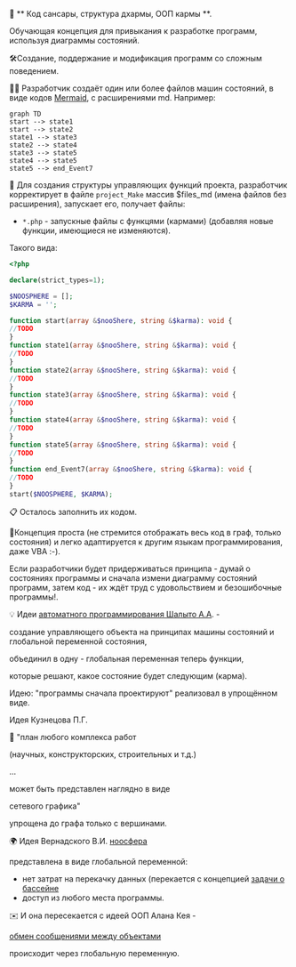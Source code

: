 🧬 ** Код сансары, структура дхармы, ООП кармы **.

Обучающая концепция для привыкания к разработке программ, используя диаграммы состояний.

🛠️Создание, поддержание и модификация программ со сложным поведением.

👨‍💻 Разработчик создаёт один или более файлов машин состояний,
в виде кодов [Mermaid](https://mermaid.js.org/intro/n00b-gettingStarted.html), с расширениями md.
Например:

```mermaid
graph TD
start --> state1
start --> state2
state1 --> state3
state2 --> state4
state3 --> state5
state4 --> state5
state5 --> end_Event7
```

📝 Для создания структуры управляющих функций проекта,
разработчик корректирует в файле `project_Make` массив $files_md (имена файлов без расширения),
запускает его, получает файлы:

- `*.php` - запускные файлы c функцями (кармами)  (добавляя новые функции, имеющиеся не изменяются).

Такого вида:

```php
<?php

declare(strict_types=1);

$NOOSPHERE = [];
$KARMA = '';

function start(array &$nooShere, string &$karma): void {
//TODO
}
function state1(array &$nooShere, string &$karma): void {
//TODO
}
function state2(array &$nooShere, string &$karma): void {
//TODO
}
function state3(array &$nooShere, string &$karma): void {
//TODO
}
function state4(array &$nooShere, string &$karma): void {
//TODO
}
function state5(array &$nooShere, string &$karma): void {
//TODO
}
function end_Event7(array &$nooShere, string &$karma): void {
//TODO
}
start($NOOSPHERE, $KARMA);
```

📋 Осталось заполнить их кодом.

🧩Концепция проста (не стремится отображать весь код в граф, только состояния) и легко адаптируется к другим языкам программирования, даже VBA :-).

Если разработчики будет придерживаться принципа - думай о состояниях программы и сначала измени диаграмму состояний программ, затем код - их ждёт труд с удовольствием и безошибочные программы!.

💡 Идеи [автоматного программирования Шалыто А.А](https://is.ifmo.ru/). - 

создание управляющего объекта на принципах машины состояний и глобальной переменной состояния,

объединил в одну - глобальная переменная теперь функции, 

которые решают, какое состояние будет следующим (карма).

Идею: "программы сначала проектируют" реализовал в упрощённом виде.


Идея Кузнецова П.Г. 

📅 "план любого комплекса работ 

(научных, конструкторских, строительных и т.д.)

...

может быть представлен наглядно в виде 

сетевого графика"

упрощена до графа только с вершинами.


🌍 Идея Вернадского В.И. [ноосфера](https://ru.wikipedia.org/wiki/%D0%9D%D0%BE%D0%BE%D1%81%D1%84%D0%B5%D1%80%D0%B0) 

представлена в виде глобальной переменной: 

- нет затрат на перекачку данных (перекается с концепцией [задачи о бассейне](https://github.com/linpengcheng/PurefunctionPipelineDataflow/blob/master/README.md) 
- доступ из любого места программы.

✉️ И она пересекается с идеей ООП Алана Кея - 

[обмен сообщениями между объектами](http://userpage.fu-berlin.de/~ram/pub/pub_jf47ht81Ht/doc_kay_oop_en)  

происходит через глобальную переменную.

